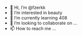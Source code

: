 - 👋 Hi, I’m @fzerkk
- 👀 I’m interested in beauty
- 🌱 I’m currently learning 408
- 💞️ I’m looking to collaborate on ...
- 📫 How to reach me ...

<!---
fzerkk/fzerkk is a ✨ special ✨ repository because its `README.md` (this file) appears on your GitHub profile.
You can click the Preview link to take a look at your changes.
--->
